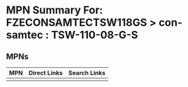 



# MPN Summary For: FZECONSAMTECTSW118GS > con-samtec : TSW-110-08-G-S

## MPNs
  

|MPN|Direct Links|Search Links|
| :--- | :--- | :--- |
||||
